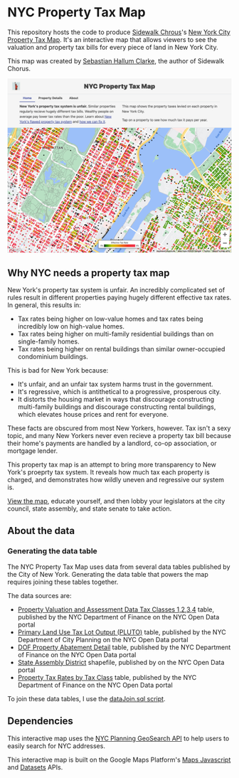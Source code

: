 # NYC Property Tax Map
This repository hosts the code to produce [Sidewalk Chrous](https://wew.sidewalkchorus.com)'s [New York City Property Tax Map](https://taxmap.sidewalkchorus.com/). It's an interactive map that allows viewers to see the valuation and property tax bills for every piece of land in New York City.

This map was created by [Sebastian Hallum Clarke](https://www.sebthedev.com), the author of Sidewalk Chorus.

![Screenshot of the property tax map website](img/screenshot.png)

## Why NYC needs a property tax map
New York's property tax system is unfair. An incredibly complicated set of rules result in different properties paying hugely different effective tax rates. In general, this results in:
* Tax rates being higher on low-value homes and tax rates being incredibly low on high-value homes.
* Tax rates being higher on multi-family residential buildings than on single-family homes.
* Tax rates being higher on rental buildings than similar owner-occupied condominium buildings.

This is bad for New York because:
* It's unfair, and an unfair tax system harms trust in the government.
* It's regressive, which is antithetical to a progressive, prosperous city.
* It distorts the housing market in ways that discourage constructing multi-family buildings and discourage constructing rental buildings, which elevates house prices and rent for everyone.

These facts are obscured from most New Yorkers, however. Tax isn't a sexy topic, and many New Yorkers never even recieve a property tax bill because their home's payments are handled by a landlord, co-op association, or mortgage lender. 

This property tax map is an attempt to bring more transparency to New York's proeprty tax system. It reveals how much tax each property is charged, and demonstrates how wildly uneven and regressive our system is.

[View the map](https://taxmap.sidewalkchorus.com), educate yourself, and then lobby your legislators at the city council, state assembly, and state senate to take action.

## About the data
### Generating the data table
The NYC Property Tax Map uses data from several data tables published by the City of New York. Generating the data table that powers the map requires joining these tables together.

The data sources are:
* [Property Valuation and Assessment Data Tax Classes 1,2,3,4](https://data.cityofnewyork.us/City-Government/Property-Valuation-and-Assessment-Data-Tax-Classes/8y4t-faws) table, published by the NYC Department of Finance on the NYC Open Data portal
* [Primary Land Use Tax Lot Output (PLUTO)](https://data.cityofnewyork.us/City-Government/Primary-Land-Use-Tax-Lot-Output-PLUTO-/64uk-42ks) table, published by the NYC Department of City Planning on the NYC Open Data portal
* [DOF Property Abatement Detail](https://data.cityofnewyork.us/City-Government/DOF-Property-Abatement-Detail/rgyu-ii48) table, published by the NYC Department of Finance on the NYC Open Data portal
* [State Assembly District](https://data.cityofnewyork.us/dataset/nyad/qbgu-kv2h) shapefile, published by on the NYC Open Data portal
* [Property Tax Rates by Tax Class](https://data.cityofnewyork.us/City-Government/Property-Tax-Rates-by-Tax-Class/7zb8-7bpk) table, published by the NYC Department of Finance on the NYC Open Data portal

To join these data tables, I use the [dataJoin.sql script](./dataJoin.sql).

## Dependencies
This interactive map uses the [NYC Planning GeoSearch API](https://geosearch.planninglabs.nyc/) to help users to easily search for NYC addresses.

This interactive map is built on the Google Maps Platform's [Maps Javascript](https://developers.google.com/maps/documentation/javascript/) and [Datasets](https://developers.google.com/maps/documentation/datasets) APIs.
